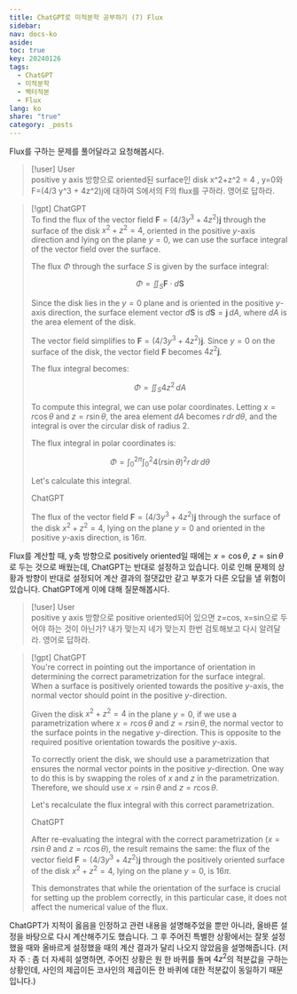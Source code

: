 ```yaml
---  
title: ChatGPT로 미적분학 공부하기 (7) Flux  
sidebar:   
nav: docs-ko  
aside:   
toc: true  
key: 20240126  
tags:  
  - ChatGPT  
  - 미적분학  
  - 벡터적분  
  - Flux  
lang: ko  
share: "true"  
category: _posts  
---  
```

  
Flux를 구하는 문제를 풀어달라고 요청해봅시다.  
  
>[!user] User  
> positive y axis 방향으로 oriented된 surface인 disk x^2+z^2 = 4 , y=0와 F=(4/3 y^3 + 4z^2)j에 대하여 S에서의 F의 flux를 구하라. 영어로 답하라.  
  
>[!gpt] ChatGPT  
To find the flux of the vector field $\mathbf{F} = (4/3 y^3 + 4z^2)\mathbf{j}$ through the surface of the disk $x^2 + z^2 = 4$, oriented in the positive $y$-axis direction and lying on the plane $y = 0$, we can use the surface integral of the vector field over the surface.  
>   
> The flux $\Phi$ through the surface $S$ is given by the surface integral:  
>   
> $$  
> \Phi = \iint_S \mathbf{F} \cdot d\mathbf{S}  
> $$  
>   
> Since the disk lies in the $y = 0$ plane and is oriented in the positive $y$-axis direction, the surface element vector $d\mathbf{S}$ is $d\mathbf{S} = \mathbf{j}\, dA$, where $dA$ is the area element of the disk.  
>   
> The vector field simplifies to $\mathbf{F} = (4/3 y^3 + 4z^2)\mathbf{j}$. Since $y = 0$ on the surface of the disk, the vector field $\mathbf{F}$ becomes $4z^2 \mathbf{j}$.  
>   
> The flux integral becomes:  
>   
> $$  
> \Phi = \iint_S 4z^2 \, dA  
> $$  
>   
> To compute this integral, we can use polar coordinates. Letting $x = r\cos\theta$ and $z = r\sin\theta$, the area element $dA$ becomes $r \, dr \, d\theta$, and the integral is over the circular disk of radius 2.  
>   
> The flux integral in polar coordinates is:  
>   
> $$  
> \Phi = \int_0^{2\pi} \int_0^2 4(r\sin\theta)^2 r \, dr \, d\theta  
> $$  
>   
> Let's calculate this integral.  
>   
> ChatGPT  
>   
> The flux of the vector field $\mathbf{F} = (4/3 y^3 + 4z^2)\mathbf{j}$ through the surface of the disk $x^2 + z^2 = 4$, lying on the plane $y = 0$ and oriented in the positive $y$-axis direction, is $16\pi$.  
  
Flux를 계산할 때, y축 방향으로 positively oriented일 때에는 $x=\cos \theta$, $z=\sin \theta$로 두는 것으로 배웠는데, ChatGPT는 반대로 설정하고 있습니다. 이로 인해  문제의 상황과 방향이 반대로 설정되어 계산 결과의 절댓값만 같고 부호가 다른 오답을 낼 위험이 있습니다. ChatGPT에게 이에 대해 질문해봅시다.  
  
>[!user] User  
> positive y axis 방향으로 positive oriented되어 있으면 z=cos, x=sin으로 두어야 하는 것이 아닌가? 내가 맞는지 네가 맞는지 한번 검토해보고 다시 알려달라. 영어로 답하라.  
  
>[!gpt] ChatGPT  
You're correct in pointing out the importance of orientation in determining the correct parametrization for the surface integral. When a surface is positively oriented towards the positive $y$-axis, the normal vector should point in the positive $y$-direction.   
>   
> Given the disk $x^2 + z^2 = 4$ in the plane $y = 0$, if we use a parametrization where $x = r\cos\theta$ and $z = r\sin\theta$, the normal vector to the surface points in the negative $y$-direction. This is opposite to the required positive orientation towards the positive $y$-axis.  
>   
> To correctly orient the disk, we should use a parametrization that ensures the normal vector points in the positive $y$-direction. One way to do this is by swapping the roles of $x$ and $z$ in the parametrization. Therefore, we should use $x = r\sin\theta$ and $z = r\cos\theta$.  
>   
> Let's recalculate the flux integral with this correct parametrization.  
>   
> ChatGPT  
>   
> After re-evaluating the integral with the correct parametrization ($x = r\sin\theta$ and $z = r\cos\theta$), the result remains the same: the flux of the vector field $\mathbf{F} = (4/3 y^3 + 4z^2)\mathbf{j}$ through the positively oriented surface of the disk $x^2 + z^2 = 4$, lying on the plane $y = 0$, is $16\pi$.   
>   
> This demonstrates that while the orientation of the surface is crucial for setting up the problem correctly, in this particular case, it does not affect the numerical value of the flux.  
>   
>   
  
ChatGPT가 지적이 옳음을 인정하고 관련 내용을 설명해주었을 뿐만 아니라, 올바른 설정을 바탕으로 다시 계산해주기도 했습니다. 그 후 주어진 특별한 상황에서는 잘못 설정했을 때와 올바르게 설정했을 때의 계산 결과가 달리 나오지 않았음을 설명해줍니다. (저자 주 : 좀 더 자세히 설명하면, 주어진 상황은 원 한 바퀴를 돌며 $4z^2$의 적분값을 구하는 상황인데, 사인의 제곱이든 코사인의 제곱이든 한 바퀴에 대한 적분값이 동일하기 때문입니다.)  
  
  
  
